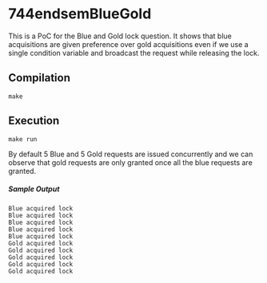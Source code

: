 # 744endsemBlueGold

This is a PoC for the Blue and Gold lock question. It shows that blue acquisitions are given preference over gold acquisitions even if we use a single condition variable and broadcast the request while releasing the lock.

## Compilation
```
make
```

## Execution

```
make run
```

By default 5 Blue and 5 Gold requests are issued concurrently and we can observe that gold requests are only granted once all the blue requests are granted. 

##### Sample Output

```
Blue acquired lock
Blue acquired lock
Blue acquired lock
Blue acquired lock
Blue acquired lock
Gold acquired lock
Gold acquired lock
Gold acquired lock
Gold acquired lock
Gold acquired lock
```